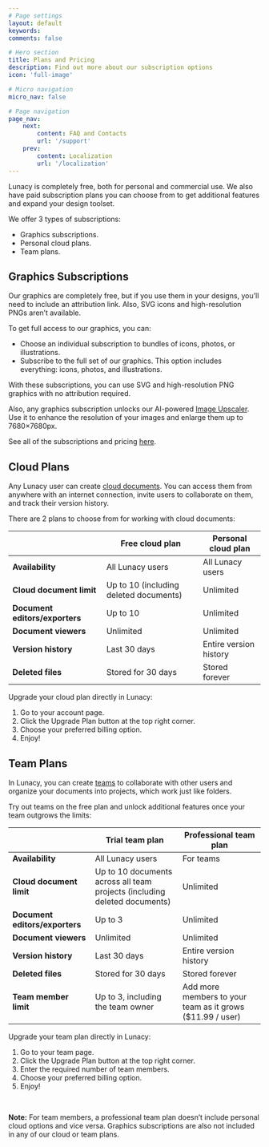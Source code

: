 ```yaml
---
# Page settings
layout: default
keywords:
comments: false

# Hero section
title: Plans and Pricing
description: Find out more about our subscription options
icon: 'full-image'

# Micro navigation
micro_nav: false

# Page navigation
page_nav:
    next:
        content: FAQ and Contacts
        url: '/support'
    prev:
        content: Localization
        url: '/localization'
---
```


Lunacy is completely free, both for personal and commercial use. We also have paid subscription plans you can choose from to get additional features and expand your design toolset.

We offer 3 types of subscriptions: 
* Graphics subscriptions.
* Personal cloud plans.
* Team plans.


## Graphics Subscriptions

Our graphics are completely free, but if you use them in your designs, you’ll need to include an attribution link. Also, SVG icons and high-resolution PNGs aren’t available. 

To get full access to our graphics, you can:


- Choose an individual subscription to bundles of icons, photos, or illustrations. 
- Subscribe to the full set of our graphics. This option includes everything: icons, photos, and illustrations.

With these subscriptions, you can use SVG and high-resolution PNG graphics with no attribution required. 

Also, any graphics subscription unlocks our AI-powered <a href="https://icons8.com/upscaler" target="_blank">Image Upscaler</a>. Use it to enhance the resolution of your images and enlarge them up to 7680×7680px.

See all of the subscriptions and pricing <a href="https://icons8.com/pricing">here</a>.


## Cloud Plans

Any Lunacy user can create <a href="https://lunacy.docs.icons8.com/clouddocs/" target="_blank">cloud documents</a>. You can access them from anywhere with an internet connection, invite users to collaborate on them, and track their version history.

There are 2 plans to choose from for working with cloud documents:

|            | Free cloud plan        | Personal cloud plan    |
| --------------- | ----- | ---------------------- |
| **Availability**               | All Lunacy users       | All Lunacy users       |
| **Cloud document limit**       | Up to 10 (including deleted documents) | Unlimited              |
| **Document editors/exporters** | Up to 10               | Unlimited              |
| **Document viewers**           | Unlimited              | Unlimited              |
| **Version history**            | Last 30 days           | Entire version history |
| **Deleted files**              | Stored for 30 days     | Stored forever         |

Upgrade your cloud plan directly in Lunacy:

1. Go to your account page.
2. Click the Upgrade Plan button at the top right corner.
3. Choose your preferred billing option. 
4. Enjoy!

## Team Plans

In Lunacy, you can create <a href="https://lunacy.docs.icons8.com/teams/" target="_blank">teams</a> to collaborate with other users and organize your documents into projects, which work just like folders. 

Try out teams on the free plan and unlock additional features once your team outgrows the limits:

|                  | Trial team plan         | Professional team plan            |
| -------------------------- | ------------------------------------------------------------------------- | ------------------------------------------------------- |
| **Availability**        | All Lunacy users    | For teams|
|**Cloud document limit**| Up to 10 documents across all team projects (including deleted documents) | Unlimited|
| **Document editors/exporters** | Up to 3 | Unlimited|
| **Document viewers**   | Unlimited    | Unlimited|
| **Version history**     | Last 30 days           | Entire version history |
| **Deleted files**      | Stored for 30 days       | Stored forever |
| **Team member limit**  | Up to 3, including the team owner        | Add more members to your team as it grows ($11.99 / user) |


Upgrade your team plan directly in Lunacy:

1. Go to your team page.
2. Click the Upgrade Plan button at the top right corner.
3. Enter the required number of team members.
4. Choose your preferred billing option. 
5. Enjoy!

<div class="callout callout--info">    <p><strong>Note:</strong> For team members, a professional team plan doesn’t include personal cloud options and vice versa. Graphics subscriptions are also not included in any of our cloud or team plans.</p>  </div>